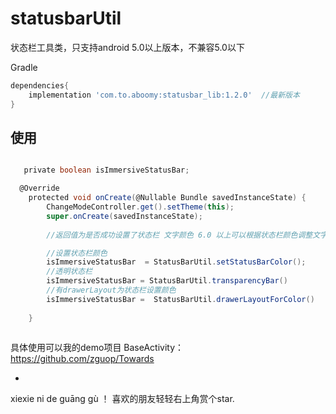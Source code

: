 # statusbarUtil
状态栏工具类，只支持android 5.0以上版本，不兼容5.0以下

Gradle 
```groovy
dependencies{
    implementation 'com.to.aboomy:statusbar_lib:1.2.0'  //最新版本
}
```

## 使用
```groovy

   private boolean isImmersiveStatusBar;

  @Override
    protected void onCreate(@Nullable Bundle savedInstanceState) {
        ChangeModeController.get().setTheme(this);
        super.onCreate(savedInstanceState);
        
        //返回值为是否成功设置了状态栏 文字颜色 6.0 以上可以根据状态栏颜色调整文字颜色

        //设置状态栏颜色
        isImmersiveStatusBar  = StatusBarUtil.setStatusBarColor();
        //透明状态栏
        isImmersiveStatusBar = StatusBarUtil.transparencyBar()
        //有drawerLayout为状态栏设置颜色
        isImmersiveStatusBar =  StatusBarUtil.drawerLayoutForColor()
    
    }
    

```

具体使用可以我的demo项目 BaseActivity：
https://github.com/zguop/Towards

-
xiexie ni de guāng gù ！ 喜欢的朋友轻轻右上角赏个star.








